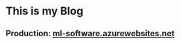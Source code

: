 # This is my Blog

## Production: [ml-software.azurewebsites.net](https://ml-software.azurewebsites.net)
